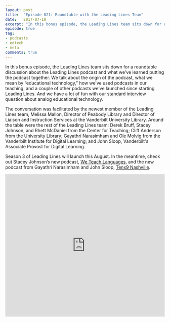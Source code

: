 ```yaml
---
layout: post
title:  "Episode 021: Roundtable with the Leading Lines Team"
date:   2017-07-10
excerpt: "In this bonus episode, the Leading Lines team sits down for a roundtable discussion about the podcast and what we've learned putting it together."
episode: true
tag:
- podcasts
- edtech
- meta
comments: true
---
```


In this bonus episode, the Leading Lines team sits down for a roundtable discussion about the Leading Lines podcast and what we’ve learned putting the podcast together. We talk about the origin of the podcast, what we mean by “educational technology,” how we’ve used podcasts in our teaching, and a couple of other podcasts we’ve launched since starting Leading Lines. And we have a lot of fun with our standard interview question about analog educational technology.

The conversation was facilitated by the newest member of the Leading Lines team, Melissa Mallon, Director of Peabody Library and Director of Liaison and Instruction Services at the Vanderbilt University Library. Around the table were the rest of the Leading Lines team: Derek Bruff, Stacey Johnson, and Rhett McDaniel from the Center for Teaching; Cliff Anderson from the University Library; Gayathri Narasimham and Ole Molvig from the Vanderbilt Institute for Digital Learning; and John Sloop, Vanderbilt's Associate Provost for Digital Learning.

Season 3 of Leading Lines will launch this August. In the meantime, check out Stacey Johnson’s new podcast, <a href="http://weteachlang.com">We Teach Languages</a>, and the new podcast from Gayathri Narasimham and John Sloop, <a href="tenx9nashville.com/">Tenx9 Nashville</a>.

<iframe width="100%" height="450" scrolling="no" frameborder="no" src="https://w.soundcloud.com/player/?url=https%3A//api.soundcloud.com/tracks/330212227%3Fsecret_token%3Ds-2c2DC&amp;auto_play=false&amp;hide_related=false&amp;show_comments=true&amp;show_user=true&amp;show_reposts=false&amp;visual=true"></iframe>
